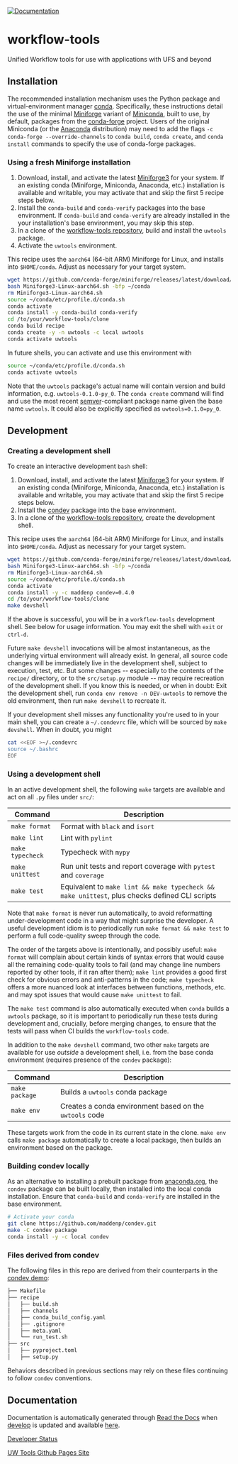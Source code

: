 [![Documentation](https://github.com/ufs-community/workflow-tools/actions/workflows/docs.yaml/badge.svg)](https://github.com/ufs-community/workflow-tools/actions/workflows/docs.yaml)

# workflow-tools

Unified Workflow tools for use with applications with UFS and beyond

## Installation

The recommended installation mechanism uses the Python package and virtual-environment manager [conda](https://docs.conda.io/en/latest/). Specifically, these instructions detail the use of the minimal [Miniforge](https://github.com/conda-forge/miniforge) variant of [Miniconda](https://docs.conda.io/en/latest/miniconda.html), built to use, by default, packages from the [conda-forge](https://conda-forge.org/) project. Users of the original Miniconda (or the [Anaconda](https://anaconda.org/) distribution) may need to add the flags `-c conda-forge --override-channels` to `conda build`, `conda create`, and `conda install` commands to specify the use of conda-forge packages.

### Using a fresh Miniforge installation

1. Download, install, and activate the latest [Miniforge3](https://github.com/conda-forge/miniforge#download) for your system. If an existing conda (Miniforge, Miniconda, Anaconda, etc.) installation is available and writable, you may activate that and skip the first 5 recipe steps below.
2. Install the `conda-build` and `conda-verify` packages into the base environment. If `conda-build` and `conda-verify` are already installed in the your installation's base environment, you may skip this step.
3. In a clone of the [workflow-tools repository](https://github.com/ufs-community/workflow-tools), build and install the `uwtools` package.
4. Activate the `uwtools` environment.

This recipe uses the `aarch64` (64-bit ARM) Miniforge for Linux, and installs into `$HOME/conda`. Adjust as necessary for your target system.

``` sh
wget https://github.com/conda-forge/miniforge/releases/latest/download/Miniforge3-Linux-aarch64.sh
bash Miniforge3-Linux-aarch64.sh -bfp ~/conda
rm Miniforge3-Linux-aarch64.sh
source ~/conda/etc/profile.d/conda.sh
conda activate
conda install -y conda-build conda-verify
cd /to/your/workflow-tools/clone
conda build recipe
conda create -y -n uwtools -c local uwtools
conda activate uwtools
```

In future shells, you can activate and use this environment with

``` sh
source ~/conda/etc/profile.d/conda.sh
conda activate uwtools
```

Note that the `uwtools` package's actual name will contain version and build information, e.g. `uwtools-0.1.0-py_0`. The `conda create` command will find and use the most recent [semver](https://semver.org/)-compliant package name given the base name `uwtools`. It could also be explicitly specified as `uwtools=0.1.0=py_0`.

## Development

### Creating a development shell

To create an interactive development `bash` shell:

1. Download, install, and activate the latest [Miniforge3](https://github.com/conda-forge/miniforge#download) for your system. If an existing conda (Miniforge, Miniconda, Anaconda, etc.) installation is available and writable, you may activate that and skip the first 5 recipe steps below.
2. Install the [condev](https://github.com/maddenp/condev) package into the base environment.
3. In a clone of the [workflow-tools repository](https://github.com/ufs-community/workflow-tools), create the development shell.

This recipe uses the `aarch64` (64-bit ARM) Miniforge for Linux, and installs into `$HOME/conda`. Adjust as necessary for your target system.

``` sh
wget https://github.com/conda-forge/miniforge/releases/latest/download/Miniforge3-Linux-aarch64.sh
bash Miniforge3-Linux-aarch64.sh -bfp ~/conda
rm Miniforge3-Linux-aarch64.sh
source ~/conda/etc/profile.d/conda.sh
conda activate
conda install -y -c maddenp condev=0.4.0
cd /to/your/workflow-tools/clone
make devshell
```

If the above is successful, you will be in a `workflow-tools` development shell. See below for usage information. You may exit the shell with `exit` or `ctrl-d`.

Future `make devshell` invocations will be almost instantaneous, as the underlying virtual environment will already exist. In general, all source code changes will be immediately live in the development shell, subject to execution, test, etc. But some changes -- especially to the contents of the `recipe/` directory, or to the `src/setup.py` module -- may require recreation of the development shell. If you know this is needed, or when in doubt: Exit the development shell, run `conda env remove -n DEV-uwtools` to remove the old environment, then run `make devshell` to recreate it.

If your development shell misses any functionality you're used to in your main shell, you can create a `~/.condevrc` file, which will be sourced by `make devshell`. When in doubt, you might

``` sh
cat <<EOF >~/.condevrc
source ~/.bashrc
EOF
```

### Using a development shell

In an active development shell, the following `make` targets are available and act on all `.py` files under `src/`:

| Command          | Description                                                                                   |
| ---------------- | --------------------------------------------------------------------------------------------- |
| `make format`    | Format with `black` and `isort`                                                               |
| `make lint`      | Lint with `pylint`                                                                            |
| `make typecheck` | Typecheck with `mypy`                                                                         |
| `make unittest`  | Run unit tests and report coverage with `pytest` and `coverage`                               |
| `make test`      | Equivalent to `make lint && make typecheck && make unittest`, plus checks defined CLI scripts |

Note that `make format` is never run automatically, to avoid reformatting under-development code in a way that might surprise the developer. A useful development idiom is to periodically run `make format && make test` to perform a full code-quality sweep through the code.

The order of the targets above is intentionally, and possibly useful: `make format` will complain about certain kinds of syntax errors that would cause all the remaining code-quality tools to fail (and may change line numbers reported by other tools, if it ran after them); `make lint` provides a good first check for obvious errors and anti-patterns in the code; `make typecheck` offers a more nuanced look at interfaces between functions, methods, etc. and may spot issues that would cause `make unittest` to fail.

The `make test` command is also automatically executed when `conda` builds a `uwtools` package, so it is important to periodically run these tests during development and, crucially, before merging changes, to ensure that the tests will pass when CI builds the `workflow-tools` code.

In addition to the `make devshell` command, two other `make` targets are available for use *outside* a development shell, i.e. from the base conda environment (requires presence of the `condev` package):

| Command          | Description                                                |
| ---------------- | ---------------------------------------------------------- |
| `make package`   | Builds a `uwtools` conda package                           |
| `make env`       | Creates a conda environment based on the `uwtools` code    |

These targets work from the code in its current state in the clone. `make env` calls `make package` automatically to create a local package, then builds an environment based on the package.

### Building condev locally

As an alternative to installing a prebuilt package from [anaconda.org](https://anaconda.org/), the `condev` package can be built locally, then installed into the local conda installation. Ensure that `conda-build` and `conda-verify` are installed in the base environment.

``` sh
# Activate your conda
git clone https://github.com/maddenp/condev.git
make -C condev package
conda install -y -c local condev
```

### Files derived from condev

The following files in this repo are derived from their counterparts in the [condev demo](https://github.com/maddenp/condev/tree/main/demo):

``` sh
├── Makefile
├── recipe
│   ├── build.sh
│   ├── channels
│   ├── conda_build_config.yaml
│   ├── .gitignore
│   ├── meta.yaml
│   └── run_test.sh
├── src
│   ├── pyproject.toml
│   ├── setup.py
```

Behaviors described in previous sections may rely on these files continuing to follow `condev` conventions.

## Documentation

Documentation is automatically generated through [Read the Docs](https://readthedocs.org/) when [develop](https://github.com/ufs-community/workflow-tools/tree/develop) is updated and available [here](https://unified-workflow.readthedocs.io/en/latest/).

[Developer Status](https://github.com/orgs/ufs-community/projects/1)

[UW Tools Github Pages Site](https://ufs-community.github.io/workflow-tools/)

